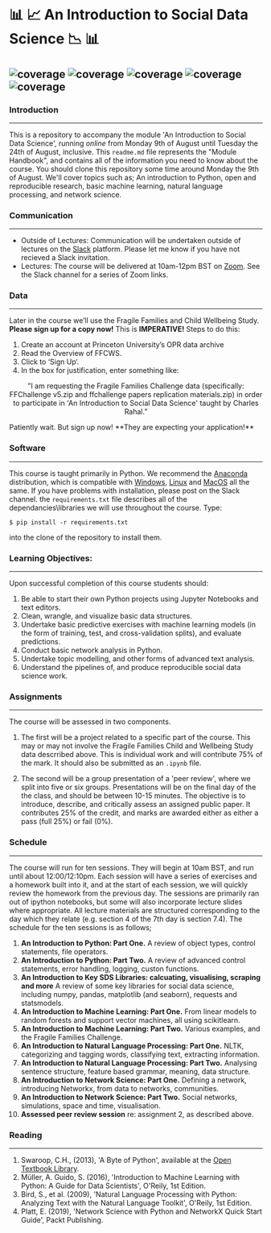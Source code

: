 #  :bar_chart: :chart_with_upwards_trend: An Introduction to Social Data Science :chart_with_downwards_trend: :bar_chart:	


 ![coverage](https://img.shields.io/badge/Purpose-Teaching-blue)
![coverage](https://img.shields.io/badge/Language-Python%203.8-red)
![coverage](https://img.shields.io/badge/License-MIT-brightgreen)
![coverage](https://img.shields.io/badge/Build-passing-yellow)
![coverage](https://img.shields.io/badge/Rating-5\5-orange)
---


### Introduction

---

This is a repository to accompany the module 'An Introduction to Social Data Science', running _online_ from Monday 9th of August until Tuesday the 24th of August, inclusive. This `readme.md` file represents the "Module Handbook", and contains all of the information you need to know about the course. You should clone this repository some time around Monday the 9th of August. We'll cover topics such as; An introduction to Python, open and reproducible research, basic machine learning, natural language processing, and network science.

### Communication

-------
* Outside of Lectures: Communication will be undertaken outside of lectures on the [Slack](https://slack.com/) platform. Please let me know if you have not recieved a Slack invitation.
* Lectures: The course will be delivered at 10am-12pm BST on [Zoom](https://zoom.us/). See the Slack channel for a series of Zoom links.


### Data

-------

Later in the course we’ll use the Fragile Families and Child Wellbeing Study. **Please sign up for a copy now!** This is __IMPERATIVE!__ Steps to do this:
1. Create an account at Princeton University’s OPR data archive
2. Read the Overview of FFCWS.
3. Click to ‘Sign Up‘.
4. In the box for justification, enter something like:

<p align="center">
”I am requesting the Fragile Families Challenge data (specifically: FFChallenge v5.zip and ffchallenge papers replication materials.zip) in order to participate in 'An Introduction to Social Data Science' taught by Charles Rahal.”
</p>
Patiently wait. But sign up now! **They are expecting your application!**

### Software

---

This course is taught primarily in Python. We recommend the [Anaconda](https://www.anaconda.com/products/individual) distribution, which is compatible with [Windows](https://repo.anaconda.com/archive/Anaconda3-2021.05-Windows-x86_64.exe), [Linux](https://repo.anaconda.com/archive/Anaconda3-2021.05-Linux-x86_64.sh) and [MacOS](https://repo.anaconda.com/archive/Anaconda3-2021.05-Linux-x86_64.sh) all the same. If you have problems with installation, please post on the Slack channel. the `requirements.txt` file describes all of the dependancies\libraries we will use throughout the course. Type:

```$ pip install -r requirements.txt```

into the clone of the repository to install them.

### Learning Objectives:

-------

Upon successful completion of this course students should:

  1.  Be able to start their own Python projects using Jupyter Notebooks and text editors.
  2.  Clean, wrangle, and visualize basic data structures.
  3.  Undertake basic predictive exercises with machine learning models (in the form of training, test, and cross-validation splits), and evaluate predictions.
  4.  Conduct basic network analysis in Python.
  5.  Undertake topic modelling, and other forms of advanced text analysis.
  6.  Understand the pipelines of, and produce reproducible social data science work.


### Assignments

---

The course will be assessed in two components.

1.  The first will be a project related to a specific part of the course. This may or may not involve the Fragile Families Child and Wellbeing Study data descrribed above. This is individual work and will contribute 75% of the mark. It should also be submitted as an `.ipynb` file.
    
2. The second will be a group presentation of a 'peer review', where we split into five or six groups. Presentations will be on the final day of the the class, and should be between 10-15 minutes. The objective is to introduce, describe, and critically assess an assigned public paper. It contributes 25% of the credit, and marks are awarded either as either a pass (full 25%) or fail (0%). 

### Schedule 

-------

The course will run for ten sessions. They will begin at 10am BST, and run until about 12:00/12:10pm. Each session will have a series of exercises and a homework built into it, and at the start of each session, we will quickly review the homework from the previous day. The sessions are primarily ran out of ipython notebooks, but some will also incorporate lecture slides where appropriate. All lecture materials are structured corresponding to the day which they relate (e.g. section 4 of the 7th day is section 7.4). The schedule for the ten sessions is as follows;
  
 1. **An Introduction to Python: Part One.** A review of object types, control statements, file operators.
 2. **An Introduction to Python: Part Two.** A review of advanced control statements, error handling, logging, custon functions.
 3. **An Introduction to Key SDS Libraries: calcuating, visualising, scraping and more** A review of some key libraries for social data science, including numpy, pandas, matplotlib (and seaborn), requests and statsmodels.
 4. **An Introduction to Machine Learning: Part One.** From linear models to random forests and support vector machines, all using scikitlearn.
 5. **An Introduction to Machine Learning: Part Two.** Various examples, and the Fragile Families Challenge.
 6. **An Introduction to Natural Language Processing: Part One.** NLTK, categorizing and tagging words, classifying text, extracting information.
 7. **An Introduction to Natural Language Processing: Part Two.** Analysing sentence structure, feature based grammar, meaning, data structure.
 8. **An Introduction to Network Science: Part One.** Defining a network, introducing Networkx, from data to networks, communities.
 9. **An Introduction to Network Science: Part Two.** Social networks, simulations, space and time, visualisation.
 10. **Assessed peer review session** re: assignment 2, as described above.

### Reading

-------

  1.  Swaroop, C.H., (2013), 'A Byte of Python', available at the [Open Textbook Library](https://open.umn.edu/opentextbooks/textbooks/581).
  2.  Müller, A. Guido, S. (2016), 'Introduction to Machine Learning with Python: A Guide for Data Scientists', O'Reily, 1st Edition.
  3.  Bird, S., et al. (2009), 'Natural Language Processing with Python: Analyzing Text with the Natural Language Toolkit', O'Reily, 1st Edition.
  4.  Platt, E. (2019), 'Network Science with Python and NetworkX Quick Start Guide', Packt Publishing.

